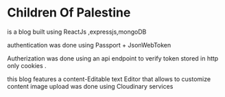 # Children Of Palestine 

is a blog built using ReactJs ,expressjs,mongoDB

authentication was done using Passport + JsonWebToken 


Autherization was done using an api endpoint to verify token stored in http only cookies .

this blog features a content-Editable text Editor that allows to customize content 
image upload was done using Cloudinary services 

